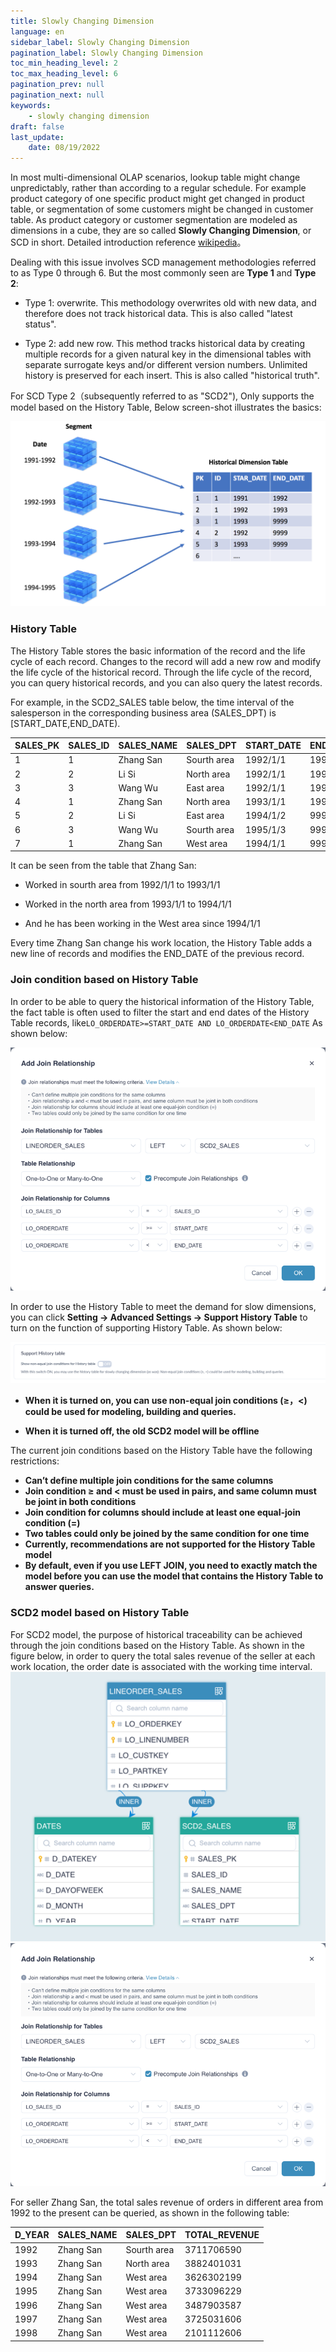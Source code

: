 ```yaml
---
title: Slowly Changing Dimension
language: en
sidebar_label: Slowly Changing Dimension
pagination_label: Slowly Changing Dimension
toc_min_heading_level: 2
toc_max_heading_level: 6
pagination_prev: null
pagination_next: null
keywords:
    - slowly changing dimension
draft: false
last_update:
    date: 08/19/2022
---
```



In most multi-dimensional OLAP scenarios, lookup table might change unpredictably, rather than according to a regular schedule. For example product category of one specific product might get changed in product table, or segmentation of some customers might be changed in customer table. As product category or customer segmentation are modeled as dimensions in a cube, they are so called **Slowly Changing Dimension**, or SCD in short. Detailed introduction reference [wikipedia](https://en.wikipedia.org/wiki/Slowly_changing_dimension#Type_0:_retain_original)。

Dealing with this issue involves SCD management methodologies referred to as Type 0 through 6. But the most commonly seen are **Type 1** and **Type 2**:

- Type 1: overwrite. This methodology overwrites old with new data, and therefore does not track historical data. This is also called "latest status".

- Type 2: add new row. This method tracks historical data by creating multiple records for a given natural key in the dimensional tables with separate surrogate keys and/or different version numbers. Unlimited history is preserved for each insert. This is also called "historical truth".

For SCD Type 2（subsequently referred to as "SCD2"), Only supports the model based on the History Table, Below screen-shot illustrates the basics:

![SCD2 Model](images/scd2/model_SCD2_5x.png)

### History Table

The History Table stores the basic information of the record and the life cycle of each record. Changes to the record will add a new row and modify the life cycle of the historical record. Through the life cycle of the record, you can query historical records, and you can also query the latest records.

For example, in the SCD2_SALES table below, the time interval of the salesperson in the corresponding business area (SALES_DPT) is [START_DATE,END_DATE).

| SALES_PK | SALES_ID | SALES_NAME | SALES_DPT | START_DATE | END_DATE |
| ---- | ---- | ---- | ---- | -------- | -------- |
| 1    | 1    | Zhang San | Sourth area | 1992/1/1 | 1993/1/1 |
| 2    | 2    | Li Si | North area | 1992/1/1 | 1994/1/2 |
| 3    | 3    | Wang Wu | East area | 1992/1/1 | 1995/1/3 |
| 4    | 1    | Zhang San | North area | 1993/1/1 | 1994/1/1 |
| 5    | 2    | Li Si | East area | 1994/1/2 | 9999/1/1 |
| 6    | 3    | Wang Wu | Sourth area | 1995/1/3 | 9999/1/1 |
| 7    | 1    | Zhang San | West area | 1994/1/1 | 9999/1/1 |

It can be seen from the table that Zhang San:

- Worked in sourth area from 1992/1/1 to 1993/1/1

- Worked in the north area from 1993/1/1 to 1994/1/1

- And he has been working in the West area since 1994/1/1

Every time Zhang San change his work location, the History Table adds a new line of records and modifies the END_DATE of the previous record.

### Join condition based on History Table

In order to be able to query the historical information of the History Table, the fact table is often used to filter the start and end dates of the History Table records, like`LO_ORDERDATE>=START_DATE AND LO_ORDERDATE<END_DATE`
As shown below:

![model_historical_dimension_table_scd2_join](images/scd2/model_historical_dimension_table_scd2_join.png)

In order to use the History Table to meet the demand for slow dimensions, you can click **Setting -> Advanced Settings -> Support History Table** to turn on the function of supporting History Table. As shown below:

![historical_dimension_table_switch](images/scd2/historical_dimension_table_switch.png)

- **When it is turned on, you can use non-equal join conditions (≥，<) could be used for modeling, building and queries.**

- **When it is turned off, the old SCD2 model will be offline** 

The current join conditions based on the History Table have the following restrictions:
- **Can’t define multiple join conditions for the same columns**
- **Join condition ≥ and < must be used in pairs, and same column must be joint in both conditions**
- **Join condition for columns should include at least one equal-join condition (=)**
- **Two tables could only be joined by the same condition for one time**
- **Currently, recommendations are not supported for the History Table model**
- **By default, even if you use LEFT JOIN, you need to exactly match the model before you can use the model that contains the History Table to answer queries.**

### SCD2 model based on History Table

For SCD2 model, the purpose of historical traceability can be achieved through the join conditions based on the History Table.
As shown in the figure below, in order to query the total sales revenue of the seller at each work location, the order date is associated with the working time interval.
![historical_dimension_table_scd2](images/scd2/model_historical_dimension_table_scd2.png)
![historical_dimension_table_scd2 join](images/scd2/model_historical_dimension_table_scd2_join.png)

For seller Zhang San, the total sales revenue of orders in different area from 1992 to the present can be queried, as shown in the following table:

| D_YEAR | SALES_NAME | SALES_DPT | TOTAL_REVENUE |
| ------ | ---------- | --------- | ------------- |
| 1992   | Zhang San       | Sourth area      | 3711706590    |
| 1993   | Zhang San       | North area      | 3882401031    |
| 1994   | Zhang San       | West area      | 3626302199    |
| 1995   | Zhang San       | West area      | 3733096229    |
| 1996   | Zhang San       | West area      | 3487903587    |
| 1997   | Zhang San       | West area      | 3725031606    |
| 1998   | Zhang San       | West area      | 2101112606    |
